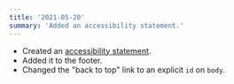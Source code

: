 ```yaml
---
title: '2021-05-20'
summary: 'Added an accessibility statement.'
---
```


* Created an [accessibility statement](/accessibility-statement).
* Added it to the footer.
* Changed the "back to top" link to an explicit <code>id</code> on <code>body</code>.
